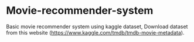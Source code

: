 # Movie-recommender-system
Basic movie recommender system using kaggle dataset, Download dataset from this website (https://www.kaggle.com/tmdb/tmdb-movie-metadata).
